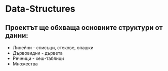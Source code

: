 # Data-Structures
<!DOCTYPE html>
<html>
<head>
<title>Data Structures</title>
</head>
<h2>Проектът ще обхваща основните структури от данни:</h2>
<ul>
<li>Линейни - списъци, стекове, опашки</li>
<li>Дървовидни - дървета</li>
<li>Речници - хеш-таблици</li>
<li>Множества</li>
 </ul>
 <html>
